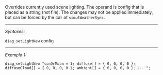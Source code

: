 Overrides currently used scene lighting. The operand is config that is placed as a string (not file).
The changes may not be applied immediately, but can be forced by the call of `simulWeatherSync`.


---
*Syntaxes:*

`diag_setLightNew` config

---
*Example 1:*

```sqf
diag_setLightNew "sunOrMoon = 1; diffuse[] = { 0, 0, 0, 0 }; diffuseCloud[] = { 0, 0, 0, 0 }; ambient[] = { 0, 0, 0, 0 }; ... ";
```